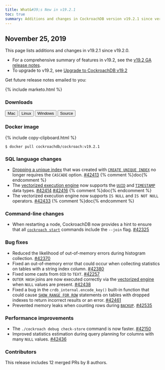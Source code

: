 ```yaml
---
title: What&#39;s New in v19.2.1
toc: true
summary: Additions and changes in CockroachDB version v19.2.1 since version v19.2.0
---
```


## November 25, 2019

This page lists additions and changes in v19.2.1 since v19.2.0.

- For a comprehensive summary of features in v19.2, see the [v19.2 GA release notes](v19.2.0.html).
- To upgrade to v19.2, see [Upgrade to CockroachDB v19.2](../v19.2/upgrade-cockroach-version.html)

Get future release notes emailed to you:

{% include marketo.html %}

### Downloads

<div id="os-tabs" class="clearfix">
    <a href="https://binaries.cockroachdb.com/cockroach-v19.2.1.darwin-10.9-amd64.tgz"><button id="mac" data-eventcategory="mac-binary-release-notes">Mac</button></a>
    <a href="https://binaries.cockroachdb.com/cockroach-v19.2.1.linux-amd64.tgz"><button id="linux" data-eventcategory="linux-binary-release-notes">Linux</button></a>
    <a href="https://binaries.cockroachdb.com/cockroach-v19.2.1.windows-6.2-amd64.zip"><button id="windows" data-eventcategory="windows-binary-release-notes">Windows</button></a>
    <a href="https://binaries.cockroachdb.com/cockroach-v19.2.1.src.tgz"><button id="source" data-eventcategory="source-release-notes">Source</button></a>
</div>

### Docker image

{% include copy-clipboard.html %}
~~~shell
$ docker pull cockroachdb/cockroach:v19.2.1
~~~

### SQL language changes

- [Dropping a unique index](../v19.2/drop-index.html) that was created with [`CREATE UNIQUE INDEX`](../v19.2/create-index.html) no longer requires the `CASCADE` option. [#42413][#42413] {% comment %}doc{% endcomment %}
- The [vectorized execution engine](../v19.2/vectorized-execution.html) now supports the [`UUID`](../v19.2/uuid.html) and [`TIMESTAMP`](../v19.2/timestamp.html) data types. [#42414][#42414] [#42416][#42416] {% comment %}doc{% endcomment %}
- The vectorized execution engine now supports `IS NULL` and `IS NOT NULL` operators. [#42433][#42433] {% comment %}doc{% endcomment %}

### Command-line changes

- When restarting a node, CockroachDB now provides a hint to ensure that all [`cockroach start`](../v19.2/cockroach-start.html) commands include the `--join` flag. [#42325][#42325]

### Bug fixes

- Reduced the likelihood of out-of-memory errors during histogram collection. [#42370][#42370]
- Fixed an out-of-memory error that could occur when collecting statistics on tables with a string index column. [#42380][#42380]
- Fixed some casts from `OID` to `TEXT`. [#42257][#42257]
- `OUTER HASH` joins are now executed correctly via the [vectorized engine](../v19.2/vectorized-execution.html) when `NULL` values are present. [#42438][#42438]
- Fixed a bug in the `crdb_internal.encode_key()` built-in function that could cause [`SHOW RANGE FOR ROW`](../v19.2/show-range-for-row.html) statements on tables with dropped indexes to return incorrect results or an error. [#42461][#42461]
- Prevented memory leaks when counting rows during [`BACKUP`](../v19.2/backup.html). [#42535][#42535]

### Performance improvements

- The `./cockroach debug check-store` command is now faster. [#42150][#42150]
- Improved statistics estimation during query planning for columns with many `NULL` values. [#42436][#42436]

### Contributors

This release includes 12 merged PRs by 8 authors.

[#42150]: https://github.com/cockroachdb/cockroach/pull/42150
[#42257]: https://github.com/cockroachdb/cockroach/pull/42257
[#42370]: https://github.com/cockroachdb/cockroach/pull/42370
[#42380]: https://github.com/cockroachdb/cockroach/pull/42380
[#42413]: https://github.com/cockroachdb/cockroach/pull/42413
[#42414]: https://github.com/cockroachdb/cockroach/pull/42414
[#42416]: https://github.com/cockroachdb/cockroach/pull/42416
[#42433]: https://github.com/cockroachdb/cockroach/pull/42433
[#42436]: https://github.com/cockroachdb/cockroach/pull/42436
[#42438]: https://github.com/cockroachdb/cockroach/pull/42438
[#42461]: https://github.com/cockroachdb/cockroach/pull/42461
[#42535]: https://github.com/cockroachdb/cockroach/pull/42535
[#42325]: https://github.com/cockroachdb/cockroach/pull/42325
